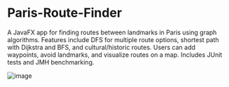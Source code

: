 # Paris-Route-Finder
A JavaFX app for finding routes between landmarks in Paris using graph algorithms. Features include DFS for multiple route options, shortest path with Dijkstra and BFS, and cultural/historic routes. Users can add waypoints, avoid landmarks, and visualize routes on a map. Includes JUnit tests and JMH benchmarking.

![image](https://github.com/user-attachments/assets/e0e5e9e3-a4f8-41cd-a8cf-8a0827abfeb9)

